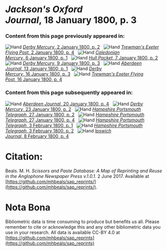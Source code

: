 # *Jackson's Oxford Journal*, 18 January 1800, p. 3  
  
### Content from this page previously appeared in:  
![Hand](http://scissorsandpaste.net/wp-content/uploads/2017/06/smallhandpointer.png) [*Derby Mercury*, 2 January 1800, p. 2](https://mhbeals.github.io/sap_html/Derby-Mercury/Derby-Mercury-2-January-1800-p-2)  
![Hand](http://scissorsandpaste.net/wp-content/uploads/2017/06/smallhandpointer.png) [*Trewman's Exeter Flying Post*, 2 January 1800, p. 4](https://mhbeals.github.io/sap_html/Trewman's-Exeter-Flying-Post/Trewman's-Exeter-Flying-Post-2-January-1800-p-4)  
![Hand](http://scissorsandpaste.net/wp-content/uploads/2017/06/smallhandpointer.png) [*Caledonian Mercury*, 6 January 1800, p. 1](https://mhbeals.github.io/sap_html/Caledonian-Mercury/Caledonian-Mercury-6-January-1800-p-1)  
![Hand](http://scissorsandpaste.net/wp-content/uploads/2017/06/smallhandpointer.png) [*Hull Packet*, 7 January 1800, p. 2](https://mhbeals.github.io/sap_html/Hull-Packet/Hull-Packet-7-January-1800-p-2)  
![Hand](http://scissorsandpaste.net/wp-content/uploads/2017/06/smallhandpointer.png) [*Derby Mercury*, 9 January 1800, p. 3](https://mhbeals.github.io/sap_html/Derby-Mercury/Derby-Mercury-9-January-1800-p-3)  
![Hand](http://scissorsandpaste.net/wp-content/uploads/2017/06/smallhandpointer.png) [*Aberdeen Journal*, 13 January 1800, p. 1](https://mhbeals.github.io/sap_html/Aberdeen-Journal/Aberdeen-Journal-13-January-1800-p-1)  
![Hand](http://scissorsandpaste.net/wp-content/uploads/2017/06/smallhandpointer.png) [*Derby Mercury*, 16 January 1800, p. 3](https://mhbeals.github.io/sap_html/Derby-Mercury/Derby-Mercury-16-January-1800-p-3)  
![Hand](http://scissorsandpaste.net/wp-content/uploads/2017/06/smallhandpointer.png) [*Trewman's Exeter Flying Post*, 16 January 1800, p. 4](https://mhbeals.github.io/sap_html/Trewman's-Exeter-Flying-Post/Trewman's-Exeter-Flying-Post-16-January-1800-p-4)  
  
### Content from this page subsequently appeared in:  
![Hand](http://scissorsandpaste.net/wp-content/uploads/2017/06/smallhandpointer.png) [*Aberdeen Journal*, 20 January 1800, p. 4](https://mhbeals.github.io/sap_html/Aberdeen-Journal/Aberdeen-Journal-20-January-1800-p-4)  
![Hand](http://scissorsandpaste.net/wp-content/uploads/2017/06/smallhandpointer.png) [*Derby Mercury*, 23 January 1800, p. 2](https://mhbeals.github.io/sap_html/Derby-Mercury/Derby-Mercury-23-January-1800-p-2)  
![Hand](http://scissorsandpaste.net/wp-content/uploads/2017/06/smallhandpointer.png) [*Hampshire Portsmouth Telegraph*, 27 January 1800, p. 2](https://mhbeals.github.io/sap_html/Hampshire-Portsmouth-Telegraph/Hampshire-Portsmouth-Telegraph-27-January-1800-p-2)  
![Hand](http://scissorsandpaste.net/wp-content/uploads/2017/06/smallhandpointer.png) [*Hampshire Portsmouth Telegraph*, 27 January 1800, p. 4](https://mhbeals.github.io/sap_html/Hampshire-Portsmouth-Telegraph/Hampshire-Portsmouth-Telegraph-27-January-1800-p-4)  
![Hand](http://scissorsandpaste.net/wp-content/uploads/2017/06/smallhandpointer.png) [*Hampshire Portsmouth Telegraph*, 3 February 1800, p. 1](https://mhbeals.github.io/sap_html/Hampshire-Portsmouth-Telegraph/Hampshire-Portsmouth-Telegraph-3-February-1800-p-1)  
![Hand](http://scissorsandpaste.net/wp-content/uploads/2017/06/smallhandpointer.png) [*Hampshire Portsmouth Telegraph*, 3 February 1800, p. 2](https://mhbeals.github.io/sap_html/Hampshire-Portsmouth-Telegraph/Hampshire-Portsmouth-Telegraph-3-February-1800-p-2)  
![Hand](http://scissorsandpaste.net/wp-content/uploads/2017/06/smallhandpointer.png) [*Ipswich Journal*, 8 February 1800, p. 4](https://mhbeals.github.io/sap_html/Ipswich-Journal/Ipswich-Journal-8-February-1800-p-4)  


# Citation: 

Beals. M. H. *Scissors and Paste Database: A Map of Reprinting and Reuse in the Anglophone Newspaper Press v.1.0.1.* 2 June 2017. Available at [https://github.com/mhbeals/sap_reprints/](https://github.com/mhbeals/sap_reprints/). 

# Nota Bona

Bibliometric data is time consuming to produce but benefits us all. Please remember to cite or acknowledge this and any other bibliometric data you use in your research. All data is available CC-BY 4.0 at [https://github.com/mhbeals/sap_reprints](https://github.com/mhbeals/sap_reprints)